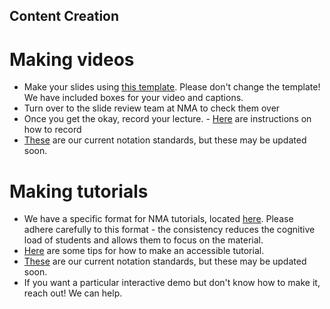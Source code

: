 ## Content Creation

# Making videos
- Make your slides using [this template](https://docs.google.com/presentation/d/1mU5otRXJarz4HD-2kOFVSSedkXDUz4BHO6ISJIPOZz8/edit#slide=id.p). Please don't change the template! We have included boxes for your video and captions.
- Turn over to the slide review team at NMA to check them over
- Once you get the okay, record your lecture. 
      - [Here](https://docs.google.com/document/d/1_RHVZ-R0XPP634pIflgspR1dPSzHkkfc7uQ1vQ97p7g/edit#heading=h.2utdyzjhohx8) are instructions on how to record
- [These]() are our current notation standards, but these may be updated soon.


# Making tutorials
- We have a specific format for NMA tutorials, located [here](https://colab.research.google.com/github/NeuromatchAcademy/course-content/blob/master/organization/Neuromatch_Tutorial_Format.ipynb). Please adhere carefully to this format - the consistency reduces the cognitive load of students and allows them to focus on the material.
- [Here](https://docs.google.com/presentation/d/11pmbsYszVDntBKL9xqdiXLBWje9OIA_Do6VgT_qPmak/edit#slide=id.p1) are some tips for how to make an accessible tutorial.
- [These]() are our current notation standards, but these may be updated soon.
- If you want a particular interactive demo but don't know how to make it, reach out! We can help.


